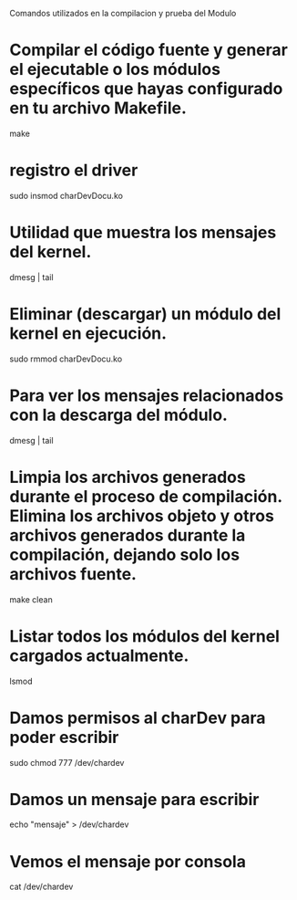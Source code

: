 Comandos utilizados en la compilacion y prueba del Modulo

# Compilar el código fuente y generar el ejecutable o los módulos específicos que hayas configurado en tu archivo Makefile.
make

# registro el driver
sudo insmod charDevDocu.ko

# Utilidad que muestra los mensajes del kernel. 
dmesg | tail

# Eliminar (descargar) un módulo del kernel en ejecución.
sudo rmmod charDevDocu.ko

# Para ver los mensajes relacionados con la descarga del módulo.
dmesg | tail

# Limpia los archivos generados durante el proceso de compilación.  Elimina los archivos objeto y otros archivos generados durante la compilación, dejando solo los archivos fuente. 
make clean


# Listar todos los módulos del kernel cargados actualmente.
lsmod


# Damos permisos al charDev para poder escribir
sudo chmod 777 /dev/chardev 

# Damos un mensaje para escribir
echo "mensaje" > /dev/chardev

# Vemos el mensaje por consola 
cat /dev/chardev 



